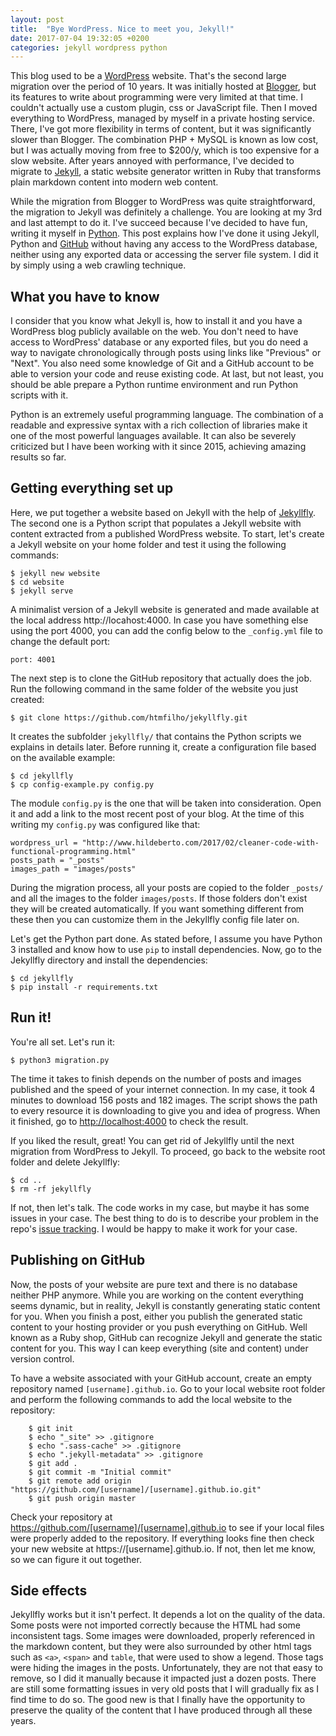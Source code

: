 ```yaml
---
layout: post
title:  "Bye WordPress. Nice to meet you, Jekyll!"
date: 2017-07-04 19:32:05 +0200
categories: jekyll wordpress python
---
```


This blog used to be a [WordPress](https://wordpress.com) website. That's the
second large migration over the period of 10 years. It was initially hosted at
[Blogger](https://www.blogger.com), but its features to write about programming
were very limited at that time. I couldn't actually use a custom plugin, css or
JavaScript file. Then I moved everything to WordPress, managed by myself in a
private hosting service. There, I've got more flexibility in terms of content,
but it was significantly slower than Blogger. The combination PHP + MySQL is
known as low cost, but I was actually moving from free to $200/y, which is too
expensive for a slow website. After years annoyed with performance, I've decided
to migrate to [Jekyll](http://jekyllrb.com), a static website generator written
in Ruby that transforms plain markdown content into modern web content.

While the migration from Blogger to WordPress was quite straightforward, the
migration to Jekyll was definitely a challenge. You are looking at my 3rd and
last attempt to do it. I've succeed because I've decided to have fun, writing it
myself in [Python](https://www.python.org). This post explains how I've done it
using Jekyll, Python and [GitHub](https://www.github.com) without having any
access to the WordPress database, neither using any exported data or accessing
the server file system. I did it by simply using a web crawling technique.

## What you have to know

I consider that you know what Jekyll is, how to install it and you have a
WordPress blog publicly available on the web. You don't need to have access
to WordPress' database or any exported files, but you do need a way to navigate
chronologically through posts using links like "Previous" or "Next". You also
need some knowledge of Git and a GitHub account to be able to version your code
and reuse existing code. At last, but not least, you should be able prepare a
Python runtime environment and run Python scripts with it.

Python is an extremely useful programming language. The combination of a
readable and expressive syntax with a rich collection of libraries make it one
of the most powerful languages available. It can also be severely criticized but
I have been working with it since 2015, achieving amazing results so far.

## Getting everything set up

Here, we put together a website based on Jekyll with the help of
[Jekyllfly](https://github.com/htmfilho/jekyllfly). The second one is a Python
script that populates a Jekyll website with content extracted from a published
WordPress website. To start, let's create a Jekyll website on your home folder
and test it using the following commands:

    $ jekyll new website
    $ cd website
    $ jekyll serve

A minimalist version of a Jekyll website is generated and made available at the
local address http://locahost:4000. In case you have something else using the
port 4000, you can add the config below to the `_config.yml` file to change the
default port:

    port: 4001

The next step is to clone the GitHub repository that actually does the job. Run
the following command in the same folder of the website you just created:

    $ git clone https://github.com/htmfilho/jekyllfly.git

It creates the subfolder `jekyllfly/` that contains the Python scripts we
explains in details later. Before running it, create a configuration file based
on the available example:

    $ cd jekyllfly
    $ cp config-example.py config.py

The module `config.py` is the one that will be taken into consideration. Open it
and add a link to the most recent post of your blog. At the time of this writing
my `config.py` was configured like that:

```
wordpress_url = "http://www.hildeberto.com/2017/02/cleaner-code-with-functional-programming.html"
posts_path = "_posts"
images_path = "images/posts"
```

During the migration process, all your posts are copied to the folder `_posts/`
and all the images to the folder `images/posts`. If those folders don't exist
they will be created automatically. If you want something different from these
then you can customize them in the Jekyllfly config file later on.

Let's get the Python part done. As stated before, I assume you have Python
3 installed and know how to use `pip` to install dependencies. Now, go to the
Jekyllfly directory and install the dependencies:

    $ cd jekyllfly
    $ pip install -r requirements.txt

## Run it!

You're all set. Let's run it:

    $ python3 migration.py

The time it takes to finish depends on the number of posts and images published
and the speed of your internet connection. In my case, it took 4 minutes to
download 156 posts and 182 images. The script shows the path to every resource
it is downloading to give you and idea of progress. When it finished, go to
[http://localhost:4000](http://localhost:4000) to check the result.

If you liked the result, great! You can get rid of Jekyllfly until the next
migration from WordPress to Jekyll. To proceed, go back to the website root
folder and delete Jekyllfly:

    $ cd ..
    $ rm -rf jekyllfly

If not, then let's talk. The code works in my case, but maybe it has some issues
in your case. The best thing to do is to describe your problem in the repo's
[issue tracking](https://github.com/htmfilho/jekyllfly/issues). I would be happy
to make it work for your case.

## Publishing on GitHub

Now, the posts of your website are pure text and there is no database neither
PHP anymore. While you are working on the content everything seems dynamic, but
in reality, Jekyll is constantly generating static content for you. When you
finish a post, either you publish the generated static content to your hosting
provider or you push everything on GitHub. Well known as a Ruby shop, GitHub can
recognize Jekyll and generate the static content for you. This way I can keep
everything (site and content) under version control.

To have a website associated with your GitHub account, create an empty
repository named `[username].github.io`. Go to your local website root folder
and perform the following commands to add the local website to the repository:

```
    $ git init
    $ echo "_site" >> .gitignore
    $ echo ".sass-cache" >> .gitignore
    $ echo ".jekyll-metadata" >> .gitignore
    $ git add .
    $ git commit -m "Initial commit"
    $ git remote add origin "https://github.com/[username]/[username].github.io.git"
    $ git push origin master
```

Check your repository at https://github.com/[username]/[username].github.io to
see if your local files were properly added to the repository. If everything
looks fine then check your new website at https://[username].github.io. If not,
then let me know, so we can figure it out together.

## Side effects

Jekyllfly works but it isn't perfect. It depends a lot on the quality of the
data. Some posts were not imported correctly because the HTML had some
inconsistent tags. Some images were downloaded, properly referenced in the
markdown content, but they were also surrounded by other html tags such as
`<a>`, `<span>` and `table`, that were used to show a legend. Those tags were
hiding the images in the posts. Unfortunately, they are not that easy to remove,
so I did it manually because it impacted just a dozen posts. There are still
some formatting issues in very old posts that I will gradually fix as I find
time to do so. The good new is that I finally have the opportunity
to preserve the quality of the content that I have produced through all these
years.
